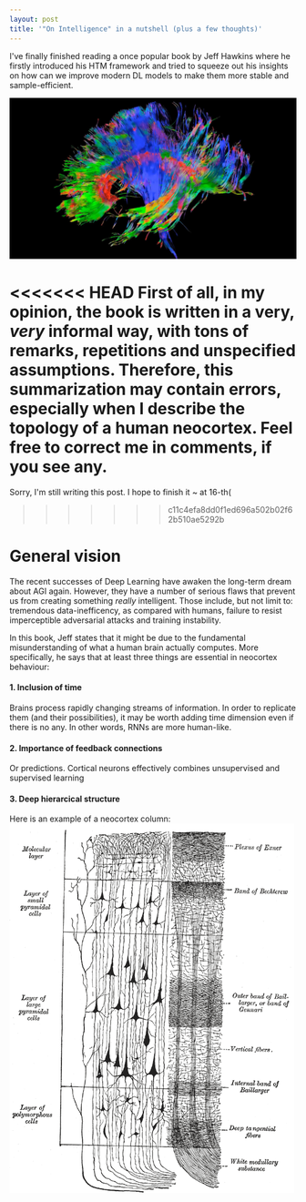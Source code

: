 ```yaml
---
layout: post
title: '"On Intelligence" in a nutshell (plus a few thoughts)'
---
```


I've finally finished reading a once popular book by Jeff Hawkins where he firstly introduced his 
HTM framework and tried to squeeze out his insights on how can we improve modern DL models
to make them more stable and sample-efficient.

![Brain structure](/images/abstract_brain.jpg)

<!--more-->

<<<<<<< HEAD
First of all, in my opinion, the book is written in a very, _very_ informal way,
with tons of remarks, repetitions and unspecified assumptions. Therefore, this summarization
may contain errors, especially when I describe the topology of a human neocortex. Feel free
to correct me in comments, if you see any.
=======
Sorry, I'm still writing this post. I hope to finish it ~ at 16-th(
>>>>>>> c11c4efa8dd0f1ed696a502b02f62b510ae5292b

# General vision

The recent successes of Deep Learning have awaken the long-term dream about AGI again. However,
they have a number of serious flaws that prevent us from creating something _really_ intelligent.
Those include, but not limit to: tremendous data-inefficency, as compared with humans, failure to resist
imperceptible adversarial attacks and training instability.

In this book, Jeff states that it might be due to the fundamental misunderstanding of what a
human brain actually computes. More specifically, he says that at least three things are essential in neocortex
behaviour:

#### 1. Inclusion of time

Brains process rapidly changing streams of information. In order to
replicate them (and their possibilities), it may be worth adding time dimension even if there is no any.
In other words, RNNs are more human-like.

#### 2. Importance of feedback connections

Or predictions. Cortical neurons effectively combines unsupervised and supervised learning


#### 3. Deep hierarcical structure




Here is an example of a neocortex column:
![Neocortex structure](/images/neocortex_column.png)

